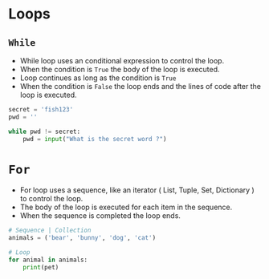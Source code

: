 # Loops

## `While`

- While loop uses an conditional expression to control the loop.
- When the condition is `True` the body of the loop is executed.
- Loop continues as long as the condition is `True`
- When the condition is `False` the loop ends and the lines of code after the loop is executed.

```python
secret = 'fish123'
pwd = ''

while pwd != secret:
    pwd = input("What is the secret word ?")
```

# `For`

- For loop uses a sequence, like an iterator ( List, Tuple, Set, Dictionary ) to control the loop.
- The body of the loop is executed for each item in the sequence.
- When the sequence is completed the loop ends.

```python
# Sequence | Collection
animals = ('bear', 'bunny', 'dog', 'cat')

# Loop
for animal in animals:
    print(pet)
```
